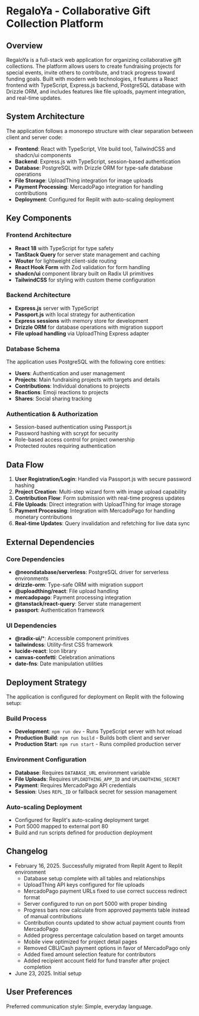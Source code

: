 # RegaloYa - Collaborative Gift Collection Platform

## Overview

RegaloYa is a full-stack web application for organizing collaborative gift collections. The platform allows users to create fundraising projects for special events, invite others to contribute, and track progress toward funding goals. Built with modern web technologies, it features a React frontend with TypeScript, Express.js backend, PostgreSQL database with Drizzle ORM, and includes features like file uploads, payment integration, and real-time updates.

## System Architecture

The application follows a monorepo structure with clear separation between client and server code:

- **Frontend**: React with TypeScript, Vite build tool, TailwindCSS and shadcn/ui components
- **Backend**: Express.js with TypeScript, session-based authentication
- **Database**: PostgreSQL with Drizzle ORM for type-safe database operations
- **File Storage**: UploadThing integration for image uploads
- **Payment Processing**: MercadoPago integration for handling contributions
- **Deployment**: Configured for Replit with auto-scaling deployment

## Key Components

### Frontend Architecture
- **React 18** with TypeScript for type safety
- **TanStack Query** for server state management and caching
- **Wouter** for lightweight client-side routing
- **React Hook Form** with Zod validation for form handling
- **shadcn/ui** component library built on Radix UI primitives
- **TailwindCSS** for styling with custom theme configuration

### Backend Architecture
- **Express.js** server with TypeScript
- **Passport.js** with local strategy for authentication
- **Express sessions** with memory store for development
- **Drizzle ORM** for database operations with migration support
- **File upload handling** via UploadThing Express adapter

### Database Schema
The application uses PostgreSQL with the following core entities:
- **Users**: Authentication and user management
- **Projects**: Main fundraising projects with targets and details
- **Contributions**: Individual donations to projects
- **Reactions**: Emoji reactions to projects
- **Shares**: Social sharing tracking

### Authentication & Authorization
- Session-based authentication using Passport.js
- Password hashing with scrypt for security
- Role-based access control for project ownership
- Protected routes requiring authentication

## Data Flow

1. **User Registration/Login**: Handled via Passport.js with secure password hashing
2. **Project Creation**: Multi-step wizard form with image upload capability
3. **Contribution Flow**: Form submission with real-time progress updates
4. **File Uploads**: Direct integration with UploadThing for image storage
5. **Payment Processing**: Integration with MercadoPago for handling monetary contributions
6. **Real-time Updates**: Query invalidation and refetching for live data sync

## External Dependencies

### Core Dependencies
- **@neondatabase/serverless**: PostgreSQL driver for serverless environments
- **drizzle-orm**: Type-safe ORM with migration support
- **@uploadthing/react**: File upload handling
- **mercadopago**: Payment processing integration
- **@tanstack/react-query**: Server state management
- **passport**: Authentication framework

### UI Dependencies
- **@radix-ui/***: Accessible component primitives
- **tailwindcss**: Utility-first CSS framework
- **lucide-react**: Icon library
- **canvas-confetti**: Celebration animations
- **date-fns**: Date manipulation utilities

## Deployment Strategy

The application is configured for deployment on Replit with the following setup:

### Build Process
- **Development**: `npm run dev` - Runs TypeScript server with hot reload
- **Production Build**: `npm run build` - Builds both client and server
- **Production Start**: `npm run start` - Runs compiled production server

### Environment Configuration
- **Database**: Requires `DATABASE_URL` environment variable
- **File Uploads**: Requires `UPLOADTHING_APP_ID` and `UPLOADTHING_SECRET`
- **Payment**: Requires MercadoPago API credentials
- **Session**: Uses `REPL_ID` or fallback secret for session management

### Auto-scaling Deployment
- Configured for Replit's auto-scaling deployment target
- Port 5000 mapped to external port 80
- Build and run scripts defined for production deployment

## Changelog

- February 16, 2025. Successfully migrated from Replit Agent to Replit environment
  - Database setup complete with all tables and relationships
  - UploadThing API keys configured for file uploads
  - MercadoPago payment URLs fixed to use correct success redirect format
  - Server configured to run on port 5000 with proper binding
  - Progress bars now calculate from approved payments table instead of manual contributions
  - Contribution counts updated to show actual payment counts from MercadoPago
  - Added progress percentage calculation based on target amounts
  - Mobile view optimized for project detail pages
  - Removed CBU/Cash payment options in favor of MercadoPago only
  - Added fixed amount selection feature for contributors
  - Added recipient account field for fund transfer after project completion
- June 23, 2025. Initial setup

## User Preferences

Preferred communication style: Simple, everyday language.